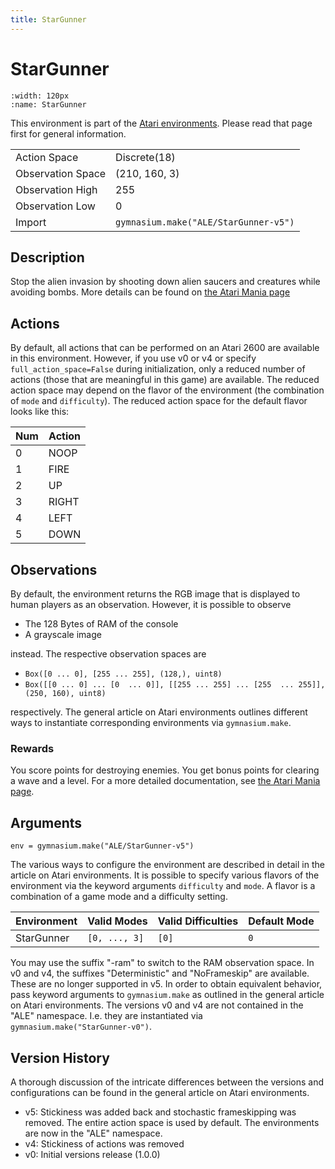 ```yaml
---
title: StarGunner
---
```

# StarGunner

```{figure} ../../_static/videos/atari/star_gunner.gif 
:width: 120px
:name: StarGunner
```

This environment is part of the <a href='..'>Atari environments</a>. Please read that page first for general information.

|                   |                                       |
|-------------------|---------------------------------------|
| Action Space      | Discrete(18)                          |
| Observation Space | (210, 160, 3)                         |
| Observation High  | 255                                   |
| Observation Low   | 0                                     |
| Import            | `gymnasium.make("ALE/StarGunner-v5")` |

## Description

Stop the alien invasion by shooting down alien saucers and creatures while avoiding bombs. More details can be found on [the Atari Mania page](http://www.atarimania.com/game-atari-2600-vcs-stargunner_16921.html)

## Actions
By default, all actions that can be performed on an Atari 2600 are available in this environment.
However, if you use v0 or v4 or specify `full_action_space=False` during initialization, only a reduced
number of actions (those that are meaningful in this game) are available. The reduced action space may depend on the flavor of the environment (the combination of `mode` and `difficulty`). The reduced action space for the default 
flavor looks like this:

| Num | Action |
|-----|--------|
| 0   | NOOP   |
| 1   | FIRE   |
| 2   | UP     |
| 3   | RIGHT  |
| 4   | LEFT   |
| 5   | DOWN   |

## Observations
By default, the environment returns the RGB image that is displayed to human players as an observation. However, it is possible to observe
- The 128 Bytes of RAM of the console
- A grayscale image

instead. The respective observation spaces are
- `Box([0 ... 0], [255 ... 255], (128,), uint8)`
- `Box([[0 ... 0]
 ...
 [0  ... 0]], [[255 ... 255]
 ...
 [255  ... 255]], (250, 160), uint8)
`

respectively. The general article on Atari environments outlines different ways to instantiate corresponding environments
via `gymnasium.make`.

### Rewards

You score points for destroying enemies. You get bonus points for clearing a wave and a level. For a more detailed documentation, see [the Atari Mania page](http://www.atarimania.com/game-atari-2600-vcs-stargunner_16921.html).

## Arguments

```
env = gymnasium.make("ALE/StarGunner-v5")
```

The various ways to configure the environment are described in detail in the article on Atari environments.
It is possible to specify various flavors of the environment via the keyword arguments `difficulty` and `mode`. 
A flavor is a combination of a game mode and a difficulty setting.

| Environment | Valid Modes   | Valid Difficulties | Default Mode |
|-------------|---------------|--------------------|--------------|
| StarGunner  | `[0, ..., 3]` | `[0]`              | `0`          |

You may use the suffix "-ram" to switch to the RAM observation space. In v0 and v4, the suffixes "Deterministic" and "NoFrameskip" 
are available. These are no longer supported in v5. In order to obtain equivalent behavior, pass keyword arguments to `gymnasium.make` as outlined in 
the general article on Atari environments.
The versions v0 and v4 are not contained in the "ALE" namespace. I.e. they are instantiated via `gymnasium.make("StarGunner-v0")`.

## Version History
A thorough discussion of the intricate differences between the versions and configurations can be found in the
general article on Atari environments. 

* v5: Stickiness was added back and stochastic frameskipping was removed. The entire action space is used by default. The environments are now in the "ALE" namespace.
* v4: Stickiness of actions was removed
* v0: Initial versions release (1.0.0)

